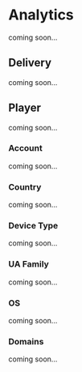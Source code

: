 # Analytics

coming soon...

## Delivery

coming soon...

## Player

coming soon...

### Account

coming soon...

### Country

coming soon...

### Device Type

coming soon...

### UA Family

coming soon...

### OS

coming soon...

### Domains

coming soon...



